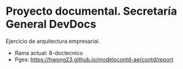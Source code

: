 # Proyecto documental. Secretaría General DevDocs
Ejercicio de arquitectura empresarial.

* Rama actual: 8-doctecnico
* Pges: https://hwong23.github.io/modelocontd-ae/contd/report

